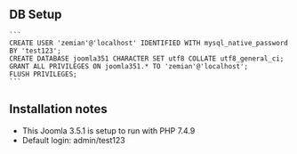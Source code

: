 ## DB Setup

	```
	CREATE USER 'zemian'@'localhost' IDENTIFIED WITH mysql_native_password BY 'test123';
	CREATE DATABASE joomla351 CHARACTER SET utf8 COLLATE utf8_general_ci;
	GRANT ALL PRIVILEGES ON joomla351.* TO 'zemian'@'localhost';
	FLUSH PRIVILEGES;
	```

## Installation notes

* This Joomla 3.5.1 is setup to run with PHP 7.4.9
* Default login: admin/test123
